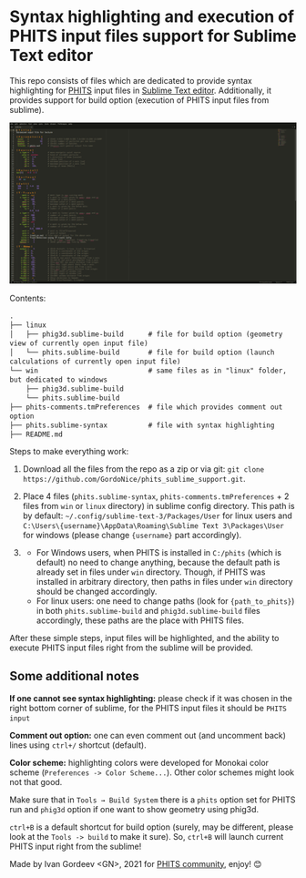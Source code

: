# Syntax highlighting and execution of PHITS input files support for Sublime Text editor

This repo consists of files which are dedicated to provide syntax highlighting for
[PHITS](https://phits.jaea.go.jp/) input files in [Sublime Text editor](https://www.sublimetext.com/).
Additionally, it provides support for build option (execution of PHITS input files from sublime).

![](https://github.com/GordoNice/phits_sublime_support/blob/master/Screenshot.png "Screenshot with syntax highlighting")

Contents:

```
.
├── linux
│   ├── phig3d.sublime-build      # file for build option (geometry view of currently open input file)
│   └── phits.sublime-build       # file for build option (launch calculations of currently open input file)
└── win                           # same files as in "linux" folder, but dedicated to windows
    ├── phig3d.sublime-build
    └── phits.sublime-build
├── phits-comments.tmPreferences  # file which provides comment out option
├── phits.sublime-syntax          # file with syntax highlighting
├── README.md
```

Steps to make everything work:

1. Download all the files from the repo as a zip or via git: `git clone https://github.com/GordoNice/phits_sublime_support.git`.
2. Place 4 files (`phits.sublime-syntax`,
`phits-comments.tmPreferences` + 2 files from `win` or `linux` directory) in
sublime config directory. This path is by default: `~/.config/sublime-text-3/Packages/User`
for linux users and `C:\Users\{username}\AppData\Roaming\Sublime Text 3\Packages\User`
for windows (please change `{username}` part accordingly).

3.  - For Windows users, when PHITS is installed in `C:/phits` (which is default) no
need to change anything, because the default path is already set in files under
`win` directory. Though, if PHITS was installed in arbitrary directory, then paths
in files under `win` directory should be changed accordingly.
    - For linux users: one need to change paths (look for `{path_to_phits}`) in both `phits.sublime-build` and
`phig3d.sublime-build` files accordingly, these paths are the place with PHITS files.

After these simple steps, input files will be highlighted, and the ability to
execute PHITS input files right from the sublime will be provided.

## Some additional notes

**If one cannot see syntax highlighting:** please check if it was chosen in the
right bottom corner of sublime, for the PHITS input files it should be `PHITS input`

**Comment out option:** one can even comment out (and uncomment back) lines using
`ctrl+/` shortcut (default).

**Color scheme:** highlighting colors were developed for Monokai color scheme
(`Preferences -> Color Scheme...`). Other color schemes might look not that good.

Make sure that in `Tools → Build System` there is a `phits` option set for PHITS
run and `phig3d` option if one want to show geometry using phig3d.

`ctrl+B` is a default shortcut for build option (surely, may be different,
please look at the `Tools -> build` to make it sure). So, `ctrl+B` will launch
current PHITS input right from the sublime!

Made by Ivan Gordeev \<GN\>, 2021 for [PHITS community](https://meteor.nucl.kyushu-u.ac.jp/phitsforum/), enjoy! :blush:
